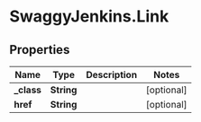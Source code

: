 # SwaggyJenkins.Link

## Properties
Name | Type | Description | Notes
------------ | ------------- | ------------- | -------------
**_class** | **String** |  | [optional] 
**href** | **String** |  | [optional] 


